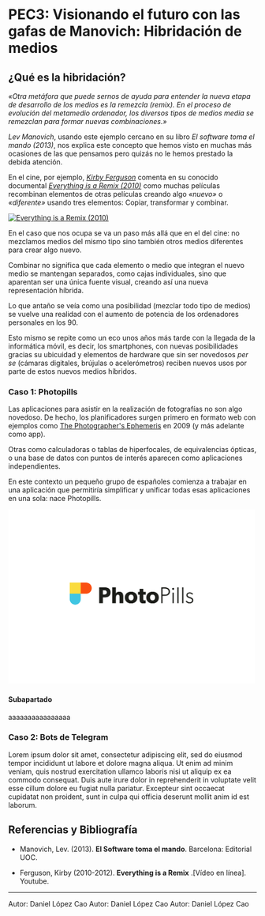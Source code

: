 # PEC3: Visionando el futuro con las gafas de Manovich: Hibridación de medios

## ¿Qué es la hibridación?

*«Otra metáfora que puede sernos de ayuda para entender la nueva etapa de desarrollo de los medios es la remezcla (remix). En el proceso de evolución del metamedio ordenador, los diversos tipos de medios media se remezclan para formar nuevas combinaciones.»*

*Lev Manovich*, usando este ejemplo cercano en su libro *El software toma el mando (2013)*, nos explica este concepto que hemos visto en muchas más ocasiones de las que pensamos pero quizás no le hemos prestado la debida atención.

En el cine, por ejemplo, *[Kirby Ferguson](https://en.wikipedia.org/wiki/Kirby_Ferguson)* comenta en su conocido documental *[Everything is a Remix (2010)](https://youtu.be/nJPERZDfyWc)* como muchas películas recombinan elementos de otras películas creando algo *«nuevo»* o *«diferente»* usando tres elementos: Copiar, transformar y combinar.

[![Everything is a Remix (2010)](http://img.youtube.com/vi/nJPERZDfyWc/0.jpg)](https://youtu.be/nJPERZDfyWc?t=539 "Everything is a Remix (Remastered)")

En el caso que nos ocupa se va un paso más allá que en el del cine: no mezclamos medios del mismo tipo sino también otros medios diferentes para crear algo nuevo.

Combinar no significa que cada elemento o medio que integran el nuevo medio se mantengan separados, como cajas individuales, sino que aparentan ser una única fuente visual, creando así una nueva representación híbrida.

Lo que antaño se veía como una posibilidad (mezclar todo tipo de medios) se vuelve una realidad con el aumento de potencia de los ordenadores personales en los 90.

Esto mismo se repite como un eco unos años más tarde con la llegada de la informática móvil, es decir, los smartphones, con nuevas posibilidades gracias su ubicuidad y elementos de hardware que sin ser novedosos *per se* (cámaras digitales, brújulas o acelerómetros) reciben nuevos usos por parte de estos nuevos medios híbridos.

### Caso 1: Photopills

Las aplicaciones para asistir en la realización de fotografías no son algo novedoso. De hecho, los planificadores surgen primero en formato web con ejemplos como  [The Photographer's Ephemeris](https://photoephemeris.com/about) en 2009 (y más adelante como app).

Otras como calculadoras o tablas de hiperfocales, de equivalencias ópticas, o una base de datos con puntos de interés aparecen como aplicaciones independientes.

En este contexto un pequeño grupo de españoles comienza a trabajar en una aplicación que permitiría simplificar y unificar todas esas aplicaciones en una sola: nace Photopills.

<img src="/photopills-presskit/presskit-es/Logos/png/Photopills%20vector%20identity-01.png" width="500px" />

#### Subapartado

aaaaaaaaaaaaaaaa

### Caso 2: Bots de Telegram

Lorem ipsum dolor sit amet, consectetur adipiscing elit, sed do eiusmod tempor incididunt ut labore et dolore magna aliqua. Ut enim ad minim veniam, quis nostrud exercitation ullamco laboris nisi ut aliquip ex ea commodo consequat. Duis aute irure dolor in reprehenderit in voluptate velit esse cillum dolore eu fugiat nulla pariatur. Excepteur sint occaecat cupidatat non proident, sunt in culpa qui officia deserunt mollit anim id est laborum.


## Referencias y Bibliografía

* Manovich, Lev. (2013). **El Software toma el mando**. Barcelona: Editorial UOC. 

* Ferguson, Kirby (2010-2012). **Everything is a Remix** .[Vídeo en línea]. Youtube.

----
Autor: Daniel López Cao
Autor: Daniel López Cao
Autor: Daniel López Cao
